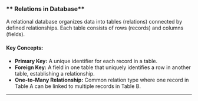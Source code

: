 ### ** Relations in Database**
A relational database organizes data into tables (relations) connected by defined relationships. Each table consists of rows (records) and columns (fields).

#### **Key Concepts:**
- **Primary Key:** A unique identifier for each record in a table.
- **Foreign Key:** A field in one table that uniquely identifies a row in another table, establishing a relationship.
- **One-to-Many Relationship:** Common relation type where one record in Table A can be linked to multiple records in Table B.

---